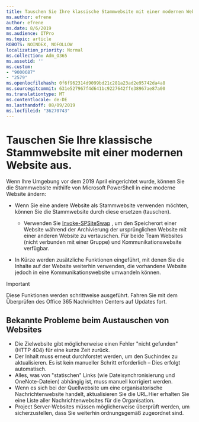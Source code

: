 ```yaml
---
title: Tauschen Sie Ihre klassische Stammwebsite mit einer modernen Website aus.
ms.author: efrene
author: efrene
ms.date: 8/6/2019
ms.audience: ITPro
ms.topic: article
ROBOTS: NOINDEX, NOFOLLOW
localization_priority: Normal
ms.collection: Adm_O365
ms.assetid: ''
ms.custom:
- "9000687"
- "2579"
ms.openlocfilehash: 0f6f962314d9099bd21c281a23ad2e95742da4a8
ms.sourcegitcommit: 631e527967f4d641bc9227642ffe38967ae87a00
ms.translationtype: MT
ms.contentlocale: de-DE
ms.lasthandoff: 08/09/2019
ms.locfileid: "36270743"
---
```

# <a name="swap-your-classic-root-site-with-a-modern-site"></a>Tauschen Sie Ihre klassische Stammwebsite mit einer modernen Website aus.

Wenn Ihre Umgebung vor dem 2019 April eingerichtet wurde, können Sie die Stammwebsite mithilfe von Microsoft PowerShell in eine moderne Website ändern:

- Wenn Sie eine andere Website als Stammwebsite verwenden möchten, können Sie die Stammwebsite durch diese ersetzen (tauschen). 
    - Verwenden Sie [Invoke-SPSiteSwap](https://docs.microsoft.com/powershell/module/sharepoint-online/invoke-spositeswap?view=sharepoint-ps) , um den Speicherort einer Website während der Archivierung der ursprünglichen Website mit einer anderen Website zu vertauschen. Für beide Team Websites (nicht verbunden mit einer Gruppe) und Kommunikationswebsite verfügbar. 

- In Kürze werden zusätzliche Funktionen eingeführt, mit denen Sie die Inhalte auf der Website weiterhin verwenden, die vorhandene Website jedoch in eine Kommunikationswebsite umwandeln können. 
>[!Important]
>Diese Funktionen werden schrittweise ausgeführt. Fahren Sie mit dem Überprüfen des Office 365 Nachrichten Centers auf Updates fort. 

## <a name="known-issues-with-swapping-sites"></a>Bekannte Probleme beim Austauschen von Websites

- Die Zielwebsite gibt möglicherweise einen Fehler "nicht gefunden" (HTTP 404) für eine kurze Zeit zurück.
- Der Inhalt muss erneut durchforstet werden, um den Suchindex zu aktualisieren. Es ist kein manueller Schritt erforderlich – Dies erfolgt automatisch.
- Alles, was von "statischen" Links (wie Dateisynchronisierung und OneNote-Dateien) abhängig ist, muss manuell korrigiert werden.
- Wenn es sich bei der Quellwebsite um eine organisatorische Nachrichtenwebsite handelt, aktualisieren Sie die URL.Hier erhalten Sie eine Liste aller Nachrichtenwebsites für die Organisation.
- Project Server-Websites müssen möglicherweise überprüft werden, um sicherzustellen, dass Sie weiterhin ordnungsgemäß zugeordnet sind.





